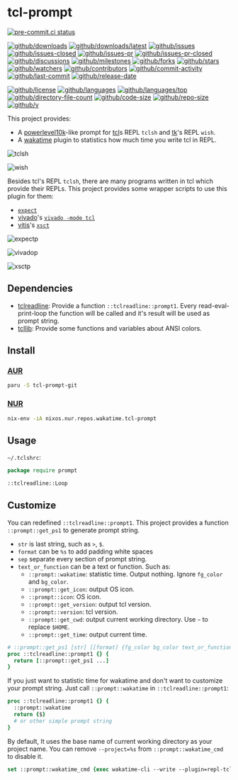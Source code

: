 # tcl-prompt

[![pre-commit.ci status](https://results.pre-commit.ci/badge/github/wakatime/tcl-prompt/main.svg)](https://results.pre-commit.ci/latest/github/wakatime/tcl-prompt/main)

[![github/downloads](https://shields.io/github/downloads/wakatime/tcl-prompt/total)](https://github.com/wakatime/tcl-prompt/releases)
[![github/downloads/latest](https://shields.io/github/downloads/wakatime/tcl-prompt/latest/total)](https://github.com/wakatime/tcl-prompt/releases/latest)
[![github/issues](https://shields.io/github/issues/wakatime/tcl-prompt)](https://github.com/wakatime/tcl-prompt/issues)
[![github/issues-closed](https://shields.io/github/issues-closed/wakatime/tcl-prompt)](https://github.com/wakatime/tcl-prompt/issues?q=is%3Aissue+is%3Aclosed)
[![github/issues-pr](https://shields.io/github/issues-pr/wakatime/tcl-prompt)](https://github.com/wakatime/tcl-prompt/pulls)
[![github/issues-pr-closed](https://shields.io/github/issues-pr-closed/wakatime/tcl-prompt)](https://github.com/wakatime/tcl-prompt/pulls?q=is%3Apr+is%3Aclosed)
[![github/discussions](https://shields.io/github/discussions/wakatime/tcl-prompt)](https://github.com/wakatime/tcl-prompt/discussions)
[![github/milestones](https://shields.io/github/milestones/all/wakatime/tcl-prompt)](https://github.com/wakatime/tcl-prompt/milestones)
[![github/forks](https://shields.io/github/forks/wakatime/tcl-prompt)](https://github.com/wakatime/tcl-prompt/network/members)
[![github/stars](https://shields.io/github/stars/wakatime/tcl-prompt)](https://github.com/wakatime/tcl-prompt/stargazers)
[![github/watchers](https://shields.io/github/watchers/wakatime/tcl-prompt)](https://github.com/wakatime/tcl-prompt/watchers)
[![github/contributors](https://shields.io/github/contributors/wakatime/tcl-prompt)](https://github.com/wakatime/tcl-prompt/graphs/contributors)
[![github/commit-activity](https://shields.io/github/commit-activity/w/wakatime/tcl-prompt)](https://github.com/wakatime/tcl-prompt/graphs/commit-activity)
[![github/last-commit](https://shields.io/github/last-commit/wakatime/tcl-prompt)](https://github.com/wakatime/tcl-prompt/commits)
[![github/release-date](https://shields.io/github/release-date/wakatime/tcl-prompt)](https://github.com/wakatime/tcl-prompt/releases/latest)

[![github/license](https://shields.io/github/license/wakatime/tcl-prompt)](https://github.com/wakatime/tcl-prompt/blob/main/LICENSE)
[![github/languages](https://shields.io/github/languages/count/wakatime/tcl-prompt)](https://github.com/wakatime/tcl-prompt)
[![github/languages/top](https://shields.io/github/languages/top/wakatime/tcl-prompt)](https://github.com/wakatime/tcl-prompt)
[![github/directory-file-count](https://shields.io/github/directory-file-count/wakatime/tcl-prompt)](https://github.com/wakatime/tcl-prompt)
[![github/code-size](https://shields.io/github/languages/code-size/wakatime/tcl-prompt)](https://github.com/wakatime/tcl-prompt)
[![github/repo-size](https://shields.io/github/repo-size/wakatime/tcl-prompt)](https://github.com/wakatime/tcl-prompt)
[![github/v](https://shields.io/github/v/release/wakatime/tcl-prompt)](https://github.com/wakatime/tcl-prompt)

This project provides:

- A [powerlevel10k](https://github.com/romkatv/powerlevel10k)-like prompt for
  [tcl](https://www.tcl.tk)s REPL `tclsh` and [tk](https://www.tcl.tk/)'s REPL
  `wish`.
- A [wakatime](https://wakatime.com/) plugin to statistics how much time you
  write tcl in REPL.

![tclsh](https://github.com/wakatime/wakatime/assets/32936898/d410608b-6ddf-4c1b-a72e-9d6f6b1f48a4)

![wish](https://github.com/wakatime/wakatime/assets/32936898/a8a2304b-cc63-4597-befe-9e04fc453179)

Besides tcl's REPL `tclsh`, there are many programs written in tcl which
provide their REPLs. This project provides some wrapper scripts to use this
plugin for them:

- [`expect`](https://expect.sourceforge.net)
- [vivado](https://www.xilinx.com/products/design-tools/vivado.html)'s
  [`vivado -mode tcl`](https://docs.xilinx.com/r/en-US/ug835-vivado-tcl-commands)
- [vitis](https://www.xilinx.com/products/design-tools/vitis.html)'s
  [`xsct`](https://docs.xilinx.com/r/en-US/ug1400-vitis-embedded)

![expectp](https://github.com/wakatime/tcl-prompt/assets/32936898/5ceddf38-6b59-45b1-8046-a64286f27189)

![vivadop](https://github.com/wakatime/tcl-prompt/assets/32936898/de90a851-8d62-4e42-a4bd-e8ec402599eb)

![xsctp](https://github.com/wakatime/tcl-prompt/assets/32936898/eed76559-7aee-4854-a94b-5dd9c3782d87)

## Dependencies

- [tclreadline](https://github.com/flightaware/tclreadline): Provide a function
  `::tclreadline::prompt1`. Every read-eval-print-loop the function will be
  called and it's result will be used as prompt string.
- [tcllib](https://core.tcl-lang.org/tcllib): Provide some functions and
  variables about ANSI colors.

## Install

### [AUR](https://aur.archlinux.org/packages/tcl-prompt)

```sh
paru -S tcl-prompt-git
```

### [NUR](https://nur.nix-community.org/repos/freed-wu)

```sh
nix-env -iA nixos.nur.repos.wakatime.tcl-prompt
```

## Usage

`~/.tclshrc`:

```tcl
package require prompt

::tclreadline::Loop
```

## Customize

You can redefined `::tclreadline::prompt1`. This project provides a function
`::prompt::get_ps1` to generate prompt string.

- `str` is last string, such as `>`, `$`.
- `format` can be `%s` to add padding white spaces
- `sep` separate every section of prompt string.
- `text_or_function` can be a text or function. Such as:
  - `::prompt::wakatime`: statistic time. Output nothing. Ignore `fg_color` and
    `bg_color`.
  - `::prompt::get_icon`: output OS icon.
  - `::prompt::icon`: OS icon.
  - `::prompt::get_version`: output tcl version.
  - `::prompt::version`: tcl version.
  - `::prompt::get_cwd`: output current working directory. Use `~` to replace `$HOME`.
  - `::prompt::get_time`: output current time.

```tcl
# ::prompt::get_ps1 [str] [[format] {fg_color bg_color text_or_function} [sep]] ...
proc ::tclreadline::prompt1 {} {
  return [::prompt::get_ps1 ...]
}
```

If you just want to statistic time for wakatime and don't want to customize
your prompt string. Just call `::prompt::wakatime` in `::tclreadline::prompt1`:

```tcl
proc ::tclreadline::prompt1 {} {
  ::prompt::wakatime
  return {$}
  # or other simple prompt string
}
```

By default, It uses the base name of current working directory as your project name.
You can remove `--project=%s` from `::prompt::wakatime_cmd` to disable it.

<!-- markdownlint-disable MD013 -->

```tcl
set ::prompt::wakatime_cmd {exec wakatime-cli --write --plugin=repl-tcl-wakatime --entity-type=app --entity=tcl --alternate-language=tcl --project=%s}
```
